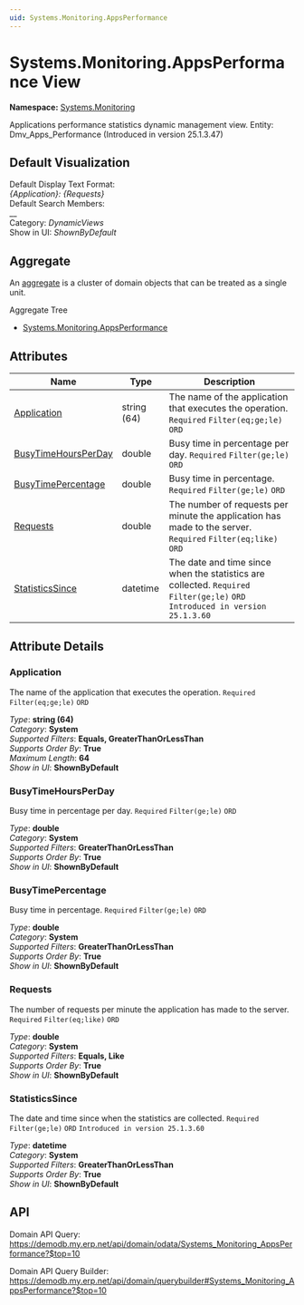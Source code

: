 ```yaml
---
uid: Systems.Monitoring.AppsPerformance
---
```

# Systems.Monitoring.AppsPerformance View

**Namespace:** [Systems.Monitoring](Systems.Monitoring.md)  

Applications performance statistics dynamic management view. Entity: Dmv_Apps_Performance (Introduced in version 25.1.3.47)

## Default Visualization
Default Display Text Format:  
_{Application}: {Requests}_  
Default Search Members:  
__  
Category:  _DynamicViews_  
Show in UI:  _ShownByDefault_  

## Aggregate
An [aggregate](https://docs.erp.net/tech/advanced/concepts/aggregates.html) is a cluster of domain objects that can be treated as a single unit.  

Aggregate Tree  
* [Systems.Monitoring.AppsPerformance](Systems.Monitoring.AppsPerformance.md)  

## Attributes

| Name | Type | Description |
| ---- | ---- | --- |
| [Application](Systems.Monitoring.AppsPerformance.md#application) | string (64) | The name of the application that executes the operation. `Required` `Filter(eq;ge;le)` `ORD` 
| [BusyTimeHoursPerDay](Systems.Monitoring.AppsPerformance.md#busytimehoursperday) | double | Busy time in percentage per day. `Required` `Filter(ge;le)` `ORD` 
| [BusyTimePercentage](Systems.Monitoring.AppsPerformance.md#busytimepercentage) | double | Busy time in percentage. `Required` `Filter(ge;le)` `ORD` 
| [Requests](Systems.Monitoring.AppsPerformance.md#requests) | double | The number of requests per minute the application has made to the server. `Required` `Filter(eq;like)` `ORD` 
| [StatisticsSince](Systems.Monitoring.AppsPerformance.md#statisticssince) | datetime | The date and time since when the statistics are collected. `Required` `Filter(ge;le)` `ORD` `Introduced in version 25.1.3.60` 


## Attribute Details

### Application

The name of the application that executes the operation. `Required` `Filter(eq;ge;le)` `ORD`

_Type_: **string (64)**  
_Category_: **System**  
_Supported Filters_: **Equals, GreaterThanOrLessThan**  
_Supports Order By_: **True**  
_Maximum Length_: **64**  
_Show in UI_: **ShownByDefault**  

### BusyTimeHoursPerDay

Busy time in percentage per day. `Required` `Filter(ge;le)` `ORD`

_Type_: **double**  
_Category_: **System**  
_Supported Filters_: **GreaterThanOrLessThan**  
_Supports Order By_: **True**  
_Show in UI_: **ShownByDefault**  

### BusyTimePercentage

Busy time in percentage. `Required` `Filter(ge;le)` `ORD`

_Type_: **double**  
_Category_: **System**  
_Supported Filters_: **GreaterThanOrLessThan**  
_Supports Order By_: **True**  
_Show in UI_: **ShownByDefault**  

### Requests

The number of requests per minute the application has made to the server. `Required` `Filter(eq;like)` `ORD`

_Type_: **double**  
_Category_: **System**  
_Supported Filters_: **Equals, Like**  
_Supports Order By_: **True**  
_Show in UI_: **ShownByDefault**  

### StatisticsSince

The date and time since when the statistics are collected. `Required` `Filter(ge;le)` `ORD` `Introduced in version 25.1.3.60`

_Type_: **datetime**  
_Category_: **System**  
_Supported Filters_: **GreaterThanOrLessThan**  
_Supports Order By_: **True**  
_Show in UI_: **ShownByDefault**  


## API

Domain API Query:
<https://demodb.my.erp.net/api/domain/odata/Systems_Monitoring_AppsPerformance?$top=10>

Domain API Query Builder:
<https://demodb.my.erp.net/api/domain/querybuilder#Systems_Monitoring_AppsPerformance?$top=10>

